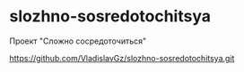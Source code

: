 # slozhno-sosredotochitsya
Проект "Сложно сосредоточиться"

https://github.com/VladislavGz/slozhno-sosredotochitsya.git
